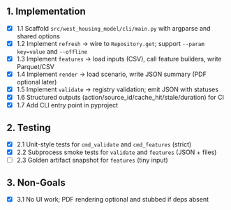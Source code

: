 ## 1. Implementation

- [x] 1.1 Scaffold `src/west_housing_model/cli/main.py` with argparse and shared options
- [x] 1.2 Implement `refresh` → wire to `Repository.get`; support `--param key=value` and `--offline`
- [x] 1.3 Implement `features` → load inputs (CSV), call feature builders, write Parquet/CSV
- [x] 1.4 Implement `render` → load scenario, write JSON summary (PDF optional later)
- [x] 1.5 Implement `validate` → registry validation; emit JSON with statuses
- [x] 1.6 Structured outputs (action/source_id/cache_hit/stale/duration) for CI
- [x] 1.7 Add CLI entry point in pyproject

## 2. Testing

- [x] 2.1 Unit-style tests for `cmd_validate` and `cmd_features` (strict)
- [x] 2.2 Subprocess smoke tests for `validate` and `features` (JSON + files)
- [ ] 2.3 Golden artifact snapshot for `features` (tiny input)

## 3. Non-Goals

- [x] 3.1 No UI work; PDF rendering optional and stubbed if deps absent
